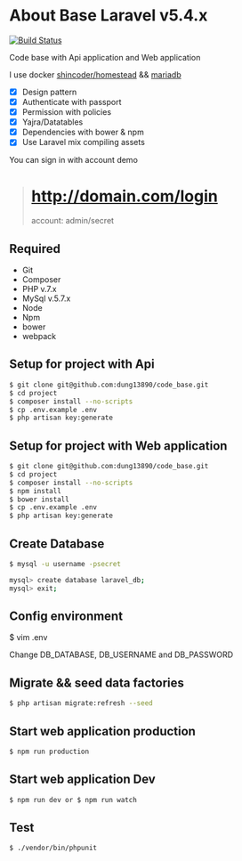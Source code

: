 # About Base Laravel v5.4.x

[![Build Status](https://api.travis-ci.org/dung13890/code_base.svg)](https://travis-ci.org/dung13890/code_base)

Code base with Api application and Web application

I use docker [shincoder/homestead](https://hub.docker.com/r/shincoder/homestead) && [mariadb](https://hub.docker.com/_/mariadb)

- [x] Design pattern
- [x] Authenticate with passport
- [x] Permission with policies
- [x] Yajra/Datatables
- [x] Dependencies with bower & npm
- [x] Use Laravel mix compiling assets

You can sign in with account demo

>   # http://domain.com/login
>    account: admin/secret

## Required

 - Git
 - Composer
 - PHP v.7.x
 - MySql v.5.7.x
 - Node
 - Npm
 - bower
 - webpack

## Setup for project with Api

```sh
$ git clone git@github.com:dung13890/code_base.git
$ cd project
$ composer install --no-scripts
$ cp .env.example .env
$ php artisan key:generate
```

## Setup for project with Web application

```sh
$ git clone git@github.com:dung13890/code_base.git
$ cd project
$ composer install --no-scripts
$ npm install
$ bower install
$ cp .env.example .env
$ php artisan key:generate
```

## Create Database 

```sh
$ mysql -u username -psecret

mysql> create database laravel_db;
mysql> exit;
```
## Config environment
$ vim .env

Change DB_DATABASE, DB_USERNAME and DB_PASSWORD

## Migrate && seed data factories

```sh
$ php artisan migrate:refresh --seed
```

## Start web application production

```sh
$ npm run production
```

## Start web application Dev

```sh
$ npm run dev or $ npm run watch
```

## Test

```sh
$ ./vendor/bin/phpunit
```
